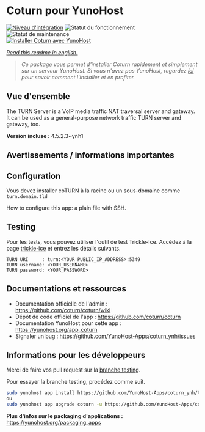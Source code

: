 <!--
N.B.: This README was automatically generated by https://github.com/YunoHost/apps/tree/master/tools/README-generator
It shall NOT be edited by hand.
-->

# Coturn pour YunoHost

[![Niveau d'intégration](https://dash.yunohost.org/integration/coturn.svg)](https://dash.yunohost.org/appci/app/coturn) ![Statut du fonctionnement](https://ci-apps.yunohost.org/ci/badges/coturn.status.svg) ![Statut de maintenance](https://ci-apps.yunohost.org/ci/badges/coturn.maintain.svg)  
[![Installer Coturn avec YunoHost](https://install-app.yunohost.org/install-with-yunohost.svg)](https://install-app.yunohost.org/?app=coturn)

*[Read this readme in english.](./README.md)*

> *Ce package vous permet d'installer Coturn rapidement et simplement sur un serveur YunoHost.
Si vous n'avez pas YunoHost, regardez [ici](https://yunohost.org/#/install) pour savoir comment l'installer et en profiter.*

## Vue d'ensemble

The TURN Server is a VoIP media traffic NAT traversal server and gateway. It can be used as a general-purpose network traffic TURN server and gateway, too.

**Version incluse :** 4.5.2.3~ynh1
## Avertissements / informations importantes

## Configuration

Vous devez installer coTURN à la racine ou un sous-domaine comme `turn.domain.tld`

How to configure this app: a plain file with SSH.

## Testing

Pour les tests, vous pouvez utiliser l'outil de test Trickle-Ice. Accédez à la page [trickle-ice](https://webrtc.github.io/samples/src/content/peerconnection/trickle-ice) et entrez les détails suivants.
```
TURN URI     : turn:<YOUR_PUBLIC_IP_ADDRESS>:5349
TURN username: <YOUR_USERNAME>
TURN password: <YOUR_PASSWORD>
```

## Documentations et ressources

* Documentation officielle de l'admin : <https://github.com/coturn/coturn/wiki>
* Dépôt de code officiel de l'app : <https://github.com/coturn/coturn>
* Documentation YunoHost pour cette app : <https://yunohost.org/app_coturn>
* Signaler un bug : <https://github.com/YunoHost-Apps/coturn_ynh/issues>

## Informations pour les développeurs

Merci de faire vos pull request sur la [branche testing](https://github.com/YunoHost-Apps/coturn_ynh/tree/testing).

Pour essayer la branche testing, procédez comme suit.

``` bash
sudo yunohost app install https://github.com/YunoHost-Apps/coturn_ynh/tree/testing --debug
ou
sudo yunohost app upgrade coturn -u https://github.com/YunoHost-Apps/coturn_ynh/tree/testing --debug
```

**Plus d'infos sur le packaging d'applications :** <https://yunohost.org/packaging_apps>
